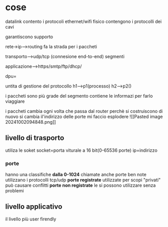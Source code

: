 # cose
datalink contento i protocoli ethernet/wifi
fisico contengono i protocolli dei cavi

garantiscono supporto

rete->ip-->routing
fa la strada per i paccheti

transporto-->udp/tcp (connesione end-to-end)
segmenti

applicazione-->https/smtp/ftp/dhcp/

dpu=

untita di gestione del protocollo
h1-->p1(processo)
h2-->p2()

i paccheti sono più grade del segmento
contiene le informazi per farlo viaggiare

i paccheti cambia ogni volta che passa dal router
perchè si costruiscono di nuovo
si cambia il'indirizzo delle porte mi faccio esplodere
![[Pasted image 20241002094848.png]]

## livello di trasporto

utiliza le soket
socket=porta viturale a 16 bit(0-65536 porte)
ip=indirizzo

### porte

hanno una classifiche
**dalla 0-1024** chiamate anche porte ben note
utilizzano i protocolli tcp/udp
**porte registrate** utilizzate per scopi "privati"
può causare conflitti
**porte non registrate** le si possono utilizzare senza problemi

## livello applicativo

il livello più user firendly
